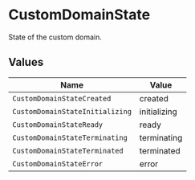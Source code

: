 # CustomDomainState

State of the custom domain.


## Values

| Name                            | Value                           |
| ------------------------------- | ------------------------------- |
| `CustomDomainStateCreated`      | created                         |
| `CustomDomainStateInitializing` | initializing                    |
| `CustomDomainStateReady`        | ready                           |
| `CustomDomainStateTerminating`  | terminating                     |
| `CustomDomainStateTerminated`   | terminated                      |
| `CustomDomainStateError`        | error                           |